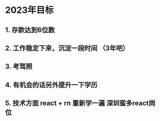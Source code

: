 # 2023年目标

## 1. 存款达到6位数

## 2. 工作稳定下来，沉淀一段时间 （3年吧）

## 3. 考驾照

## 4. 有机会的话另外提升一下学历

## 5. 技术方面 react + rn 重新学一遍 深圳蛮多react岗位